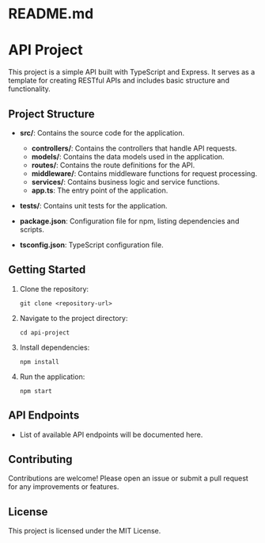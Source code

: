 # README.md

# API Project

This project is a simple API built with TypeScript and Express. It serves as a template for creating RESTful APIs and includes basic structure and functionality.

## Project Structure

- **src/**: Contains the source code for the application.
  - **controllers/**: Contains the controllers that handle API requests.
  - **models/**: Contains the data models used in the application.
  - **routes/**: Contains the route definitions for the API.
  - **middleware/**: Contains middleware functions for request processing.
  - **services/**: Contains business logic and service functions.
  - **app.ts**: The entry point of the application.

- **tests/**: Contains unit tests for the application.

- **package.json**: Configuration file for npm, listing dependencies and scripts.

- **tsconfig.json**: TypeScript configuration file.

## Getting Started

1. Clone the repository:
   ```
   git clone <repository-url>
   ```

2. Navigate to the project directory:
   ```
   cd api-project
   ```

3. Install dependencies:
   ```
   npm install
   ```

4. Run the application:
   ```
   npm start
   ```

## API Endpoints

- List of available API endpoints will be documented here.

## Contributing

Contributions are welcome! Please open an issue or submit a pull request for any improvements or features.

## License

This project is licensed under the MIT License.